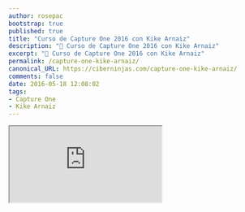 ```yaml
---
author: rosepac
bootstrap: true
published: true
title: "Curso de Capture One 2016 con Kike Arnaiz"
description: "📸 Curso de Capture One 2016 con Kike Arnaiz"
excerpt: "📸 Curso de Capture One 2016 con Kike Arnaiz"
permalink: /capture-one-kike-arnaiz/
canonical_URL: https://ciberninjas.com/capture-one-kike-arnaiz/
comments: false
date: 2016-05-18 12:08:02
tags:
- Capture One
- Kike Arnaiz
---
```


<div class="embed-responsive embed-responsive-16by9">
  <iframe class="embed-responsive-item" src="https://www.youtube-nocookie.com/embed/videoseries?list=PLyNvsloSbd7OBs4jXRV7OJBl2aYwgvRdE" allowfullscreen></iframe>
</div><br/>